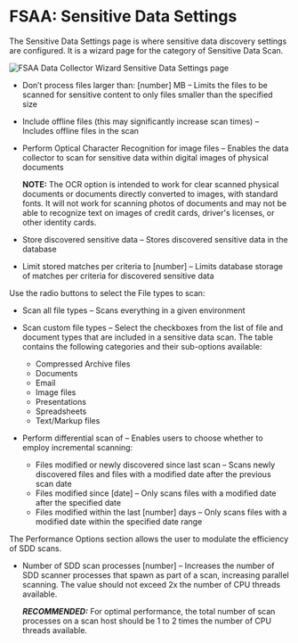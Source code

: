 # FSAA: Sensitive Data Settings

The Sensitive Data Settings page is where sensitive data discovery settings are configured. It is a
wizard page for the category of Sensitive Data Scan.

![FSAA Data Collector Wizard Sensitive Data Settings page](/img/product_docs/accessanalyzer/12.0/install/application/upgrade/sensitivedata.webp)

- Don’t process files larger than: [number] MB – Limits the files to be scanned for sensitive
  content to only files smaller than the specified size
- Include offline files (this may significantly increase scan times) – Includes offline files in the
  scan
- Perform Optical Character Recognition for image files – Enables the data collector to scan for
  sensitive data within digital images of physical documents

    **NOTE:** The OCR option is intended to work for clear scanned physical documents or documents
    directly converted to images, with standard fonts. It will not work for scanning photos of
    documents and may not be able to recognize text on images of credit cards, driver's licenses, or
    other identity cards.

- Store discovered sensitive data – Stores discovered sensitive data in the database
- Limit stored matches per criteria to [number] – Limits database storage of matches per criteria
  for discovered sensitive data

Use the radio buttons to select the File types to scan:

- Scan all file types – Scans everything in a given environment
- Scan custom file types – Select the checkboxes from the list of file and document types that are
  included in a sensitive data scan. The table contains the following categories and their
  sub-options available:

    - Compressed Archive files
    - Documents
    - Email
    - Image files
    - Presentations
    - Spreadsheets
    - Text/Markup files

- Perform differential scan of – Enables users to choose whether to employ incremental scanning:

    - Files modified or newly discovered since last scan – Scans newly discovered files and files
      with a modified date after the previous scan date
    - Files modified since [date] – Only scans files with a modified date after the specified date
    - Files modified within the last [number] days – Only scans files with a modified date within
      the specified date range

The Performance Options section allows the user to modulate the efficiency of SDD scans.

- Number of SDD scan processes [number] – Increases the number of SDD scanner processes that spawn
  as part of a scan, increasing parallel scanning. The value should not exceed 2x the number of CPU
  threads available.

    **_RECOMMENDED:_** For optimal performance, the total number of scan processes on a scan host
    should be 1 to 2 times the number of CPU threads available.
